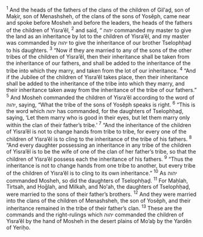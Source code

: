 <sup>1</sup> And the heads of the fathers of the clans of the children of Gil‛aḏ, son of Maḵir, son of Menashsheh, of the clans of the sons of Yosĕph, came near and spoke before Mosheh and before the leaders, the heads of the fathers of the children of Yisra’ĕl,
<sup>2</sup> and said, “ יהוה commanded my master to give the land as an inheritance by lot to the children of Yisra’ĕl, and my master was commanded by יהוה to give the inheritance of our brother Tselophḥaḏ to his daughters.
<sup>3</sup> “Now if they are married to any of the sons of the other tribes of the children of Yisra’ĕl, then their inheritance shall be taken from the inheritance of our fathers, and shall be added to the inheritance of the tribe into which they marry, and taken from the lot of our inheritance.
<sup>4</sup> “And if the Jubilee of the children of Yisra’ĕl takes place, then their inheritance shall be added to the inheritance of the tribe into which they marry, and their inheritance taken away from the inheritance of the tribe of our fathers.”
<sup>5</sup> And Mosheh commanded the children of Yisra’ĕl according to the word of יהוה, saying, “What the tribe of the sons of Yosĕph speaks is right.
<sup>6</sup> “This is the word which יהוה has commanded, for the daughters of Tselophḥaḏ, saying, ‘Let them marry who is good in their eyes, but let them marry only within the clan of their father’s tribe.’
<sup>7</sup> “And the inheritance of the children of Yisra’ĕl is not to change hands from tribe to tribe, for every one of the children of Yisra’ĕl is to cling to the inheritance of the tribe of his fathers.
<sup>8</sup> “And every daughter possessing an inheritance in any tribe of the children of Yisra’ĕl is to be the wife of one of the clan of her father’s tribe, so that the children of Yisra’ĕl possess each the inheritance of his fathers.
<sup>9</sup> “Thus the inheritance is not to change hands from one tribe to another, but every tribe of the children of Yisra’ĕl is to cling to its own inheritance.”
<sup>10</sup> As יהוה commanded Mosheh, so did the daughters of Tselophḥaḏ.
<sup>11</sup> For Maḥlah, Tirtsah, and Ḥoḡlah, and Milkah, and No‛ah, the daughters of Tselophḥaḏ, were married to the sons of their father’s brothers.
<sup>12</sup> And they were married into the clans of the children of Menashsheh, the son of Yosĕph, and their inheritance remained in the tribe of their father’s clan.
<sup>13</sup> These are the commands and the right-rulings which יהוה commanded the children of Yisra’ĕl by the hand of Mosheh in the desert plains of Mo’aḇ by the Yardĕn of Yeriḥo.
